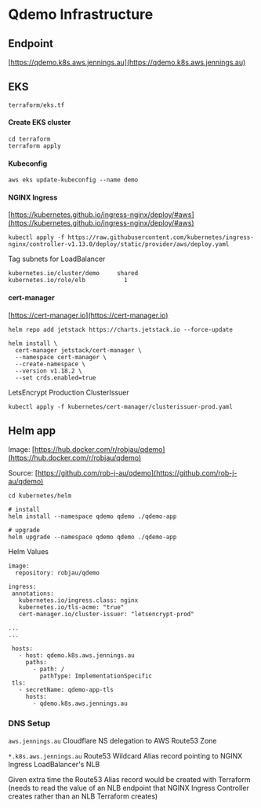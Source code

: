 # Qdemo Infrastructure

## Endpoint

[https://qdemo.k8s.aws.jennings.au](https://qdemo.k8s.aws.jennings.au)


## EKS

`terraform/eks.tf`

#### Create EKS cluster

```
cd terraform
terraform apply
```

#### Kubeconfig

`aws eks update-kubeconfig --name demo`

#### NGINX Ingress

[https://kubernetes.github.io/ingress-nginx/deploy/#aws](https://kubernetes.github.io/ingress-nginx/deploy/#aws)

```
kubectl apply -f https://raw.githubusercontent.com/kubernetes/ingress-nginx/controller-v1.13.0/deploy/static/provider/aws/deploy.yaml
```

Tag subnets for LoadBalancer

```
kubernetes.io/cluster/demo     shared
kubernetes.io/role/elb           1         
```


#### cert-manager

[https://cert-manager.io](https://cert-manager.io)

```
helm repo add jetstack https://charts.jetstack.io --force-update

helm install \
  cert-manager jetstack/cert-manager \
  --namespace cert-manager \
  --create-namespace \
  --version v1.18.2 \
  --set crds.enabled=true
```

LetsEncrypt Production ClusterIssuer

```
kubectl apply -f kubernetes/cert-manager/clusterissuer-prod.yaml
```

## Helm app

Image: [https://hub.docker.com/r/robjau/qdemo](https://hub.docker.com/r/robjau/qdemo)

Source: [https://github.com/rob-j-au/qdemo](https://github.com/rob-j-au/qdemo)

```
cd kubernetes/helm

# install
helm install --namespace qdemo qdemo ./qdemo-app

# upgrade
helm upgrade --namespace qdemo qdemo ./qdemo-app
```

Helm Values

```
image:
  repository: robjau/qdemo
```

```
ingress:
 annotations:
   kubernetes.io/ingress.class: nginx
   kubernetes.io/tls-acme: "true"
   cert-manager.io/cluster-issuer: "letsencrypt-prod"

...
...

 hosts:
   - host: qdemo.k8s.aws.jennings.au
     paths:
       - path: /
         pathType: ImplementationSpecific
 tls:
   - secretName: qdemo-app-tls
     hosts:
       - qdemo.k8s.aws.jennings.au
```

### DNS Setup


`aws.jennings.au` Cloudflare NS delegation to AWS Route53 Zone

`*.k8s.aws.jennings.au` Route53 Wildcard Alias record pointing to NGINX Ingress LoadBalancer's NLB


Given extra time the Route53 Alias record would be created with Terraform (needs to read the value of an NLB endpoint that NGINX Ingress Controller creates rather than an NLB Terraform creates)